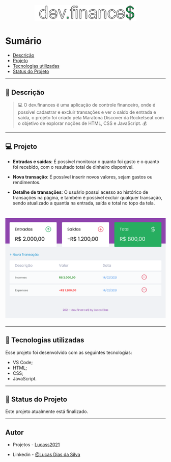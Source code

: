 <h1 align="center">
    <img src="logo05.png"/>
</h1>

# Sumário

- [Descrição](#📝-Descrição)
- [Projeto](#💻-Projeto)
- [Tecnologias utilizadas](#🚀-Tecnologias-utilizadas)
- [Status do Projeto](#🎯-Status-do-Projeto)

---

## 📝 Descrição

>💻 O dev.finances é uma aplicação de controle financeiro, onde é possível cadastrar e excluir transações e ver o saldo de entrada e saída, o projeto foi criado pela Maratona Discover da Rocketseat com o objetivo de explorar noções de HTML, CSS e JavaScript. 💰



---

## 💻 Projeto

* <b>Entradas e saídas</b>: É possível monitorar o quanto foi gasto e o quanto foi recebido, com o resultado total de dinheiro disponível.

* <b>Nova transação</b>: É possível inserir novos valores, sejam gastos ou rendimentos.

* <b>Detalhe de transações</b>: O usuário possui acesso ao histórico de transações na página, e também é possível excluir qualquer transação, sendo atualizado a quantia na entrada, saída e total no topo da tela.

<h1 align="center">
    <img src="read00.PNG"/>
</h1>



---

## 🚀 Tecnologias utilizadas
Esse projeto foi desenvolvido com as seguintes tecnologias:
* VS Code;
* HTML;
* CSS;
* JavaScript.



---

## 🎯 Status do Projeto

Este projeto atualmente está finalizado.



---

## Autor

- Projetos - [Lucass2021](https://github.com/Lucass2021)

- Linkedin - [@Lucas Dias da Silva](https://www.linkedin.com/in/lucas-dias-da-silva-118954199/)


